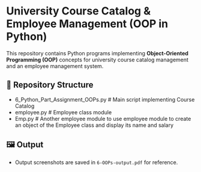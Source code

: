 # University Course Catalog & Employee Management (OOP in Python)

This repository contains Python programs implementing **Object-Oriented Programming (OOP)** concepts for university course catalog management and an employee management system.

## 📂 Repository Structure
- 6_Python_Part_Assignment_OOPs.py # Main script implementing Course Catalog
- employee.py # Employee class module
- Emp.py # Another employee module to use employee module to create an object of the Employee class and display its name and salary
## 🖼️ Output
- Output screenshots are saved in `6-OOPs-output.pdf` for reference.
